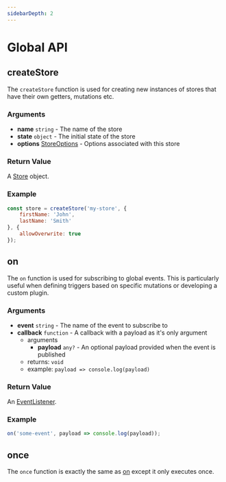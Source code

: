```yaml
---
sidebarDepth: 2
---
```


# Global API

## createStore
The `createStore` function is used for creating new instances of stores that have their own getters, mutations etc.

### Arguments
- **name** `string` - The name of the store
- **state** `object` - The initial state of the store
- **options** [StoreOptions](./types.html#storeoptions) - Options associated with this store

### Return Value
A [Store](store.html) object.

### Example

```javascript
const store = createStore('my-store', {
    firstName: 'John',
    lastName: 'Smith'
}, {
    allowOverwrite: true
});
```


## on
The `on` function is used for subscribing to global events. This is particularly useful when defining triggers based on specific mutations or developing a custom plugin.

### Arguments
- **event** `string` - The name of the event to subscribe to
- **callback** `function` - A callback with a payload as it's only argument
    - arguments
        - **payload** `any?` - An optional payload provided when the event is published
    - returns: `void`
    - example: `payload => console.log(payload)`

### Return Value
An [EventListener](./types.html#eventlistener).

### Example

```javascript
on('some-event', payload => console.log(payload));
```


## once
The `once` function is exactly the same as [on](#on) except it only executes once.